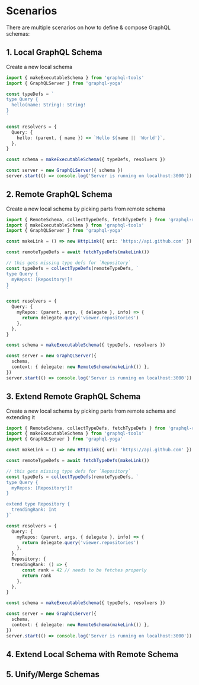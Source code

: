 # Scenarios

There are multiple scenarios on how to define & compose GraphQL schemas:

## 1. Local GraphQL Schema

Create a new local schema

```ts
import { makeExecutableSchema } from 'graphql-tools'
import { GraphQLServer } from 'graphql-yoga'

const typeDefs = `
type Query {
  hello(name: String): String!
}
`

const resolvers = {
  Query: {
    hello: (parent, { name }) => `Hello ${name || 'World'}`,
  },
}

const schema = makeExecutableSchema({ typeDefs, resolvers })

const server = new GraphQLServer({ schema })
server.start(() => console.log('Server is running on localhost:3000'))
```

## 2. Remote GraphQL Schema

Create a new local schema by picking parts from remote schema

```ts
import { RemoteSchema, collectTypeDefs, fetchTypeDefs } from 'graphql-remote'
import { makeExecutableSchema } from 'graphql-tools'
import { GraphQLServer } from 'graphql-yoga'

const makeLink = () => new HttpLink({ uri: 'https://api.github.com' })

const remoteTypeDefs = await fetchTypeDefs(makeLink())

// this gets missing type defs for `Repository`
const typeDefs = collectTypeDefs(remoteTypeDefs, `
type Query {
  myRepos: [Repository!]!
}
`

const resolvers = {
  Query: {
    myRepos: (parent, args, { delegate }, info) => {
      return delegate.query('viewer.repositories')
    },
  },
}

const schema = makeExecutableSchema({ typeDefs, resolvers })

const server = new GraphQLServer({
  schema,
  context: { delegate: new RemoteSchema(makeLink()) },
})
server.start(() => console.log('Server is running on localhost:3000'))
```


## 3. Extend Remote GraphQL Schema

Create a new local schema by picking parts from remote schema and extending it

```ts
import { RemoteSchema, collectTypeDefs, fetchTypeDefs } from 'graphql-remote'
import { makeExecutableSchema } from 'graphql-tools'
import { GraphQLServer } from 'graphql-yoga'

const makeLink = () => new HttpLink({ uri: 'https://api.github.com' })

const remoteTypeDefs = await fetchTypeDefs(makeLink())

// this gets missing type defs for `Repository`
const typeDefs = collectTypeDefs(remoteTypeDefs, `
type Query {
  myRepos: [Repository!]!
}

extend type Repository {
  trendingRank: Int
}`

const resolvers = {
  Query: {
    myRepos: (parent, args, { delegate }, info) => {
      return delegate.query('viewer.repositories')
    },
  },
  Repository: {
  trendingRank: () => {
      const rank = 42 // needs to be fetches properly
      return rank
    },
  },
}

const schema = makeExecutableSchema({ typeDefs, resolvers })

const server = new GraphQLServer({
  schema,
  context: { delegate: new RemoteSchema(makeLink()) },
})
server.start(() => console.log('Server is running on localhost:3000'))
```

## 4. Extend Local Schema with Remote Schema



## 5. Unify/Merge Schemas
